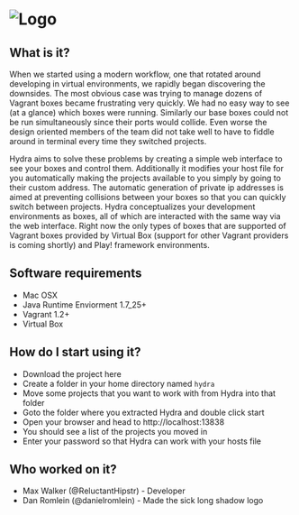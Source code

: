 ![Logo](http://i.imgur.com/yCMWsmt.jpg)
=====================================

## What is it?

When we started using a modern workflow, one that rotated around developing in virtual environments, we rapidly began discovering the downsides. The most obvious case was trying to manage dozens of Vagrant boxes became frustrating very quickly. We had no easy way to see (at a glance) which boxes were running. Similarly our base boxes could not be run simultaneously since their ports would collide. Even worse the design oriented members of the team did not take well to have to fiddle around in terminal every time they switched projects. 

Hydra aims to solve these problems by creating a simple web interface to see your boxes and control them. Additionally it modifies your host file for you automatically making the projects available to you simply by going to their custom address. The automatic generation of private ip addresses is aimed at preventing collisions between your boxes so that you can quickly switch between projects. Hydra conceptualizes your development environments as boxes, all of which are interacted with the same way via the web interface. Right now the only types of boxes that are supported of Vagrant boxes provided by Virtual Box (support for other Vagrant providers is coming shortly) and Play! framework environments.

## Software requirements

* Mac OSX
* Java Runtime Enviorment 1.7_25+
* Vagrant 1.2+
* Virtual Box

## How do I start using it?
* Download the project here
* Create a folder in your home directory named `hydra`
* Move some projects that you want to work with from Hydra into that folder
* Goto the folder where you extracted Hydra and double click start
* Open your browser and head to http://localhost:13838
* You should see a list of the projects you moved in
* Enter your password so that Hydra can work with your hosts file 

## Who worked on it?
* Max Walker (@ReluctantHipstr) - Developer 
* Dan Romlein (@danielromlein) - Made the sick long shadow logo
